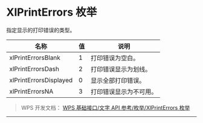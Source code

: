 # XlPrintErrors 枚举

指定显示的打印错误的类型。

| 名称                   | 值  | 说明                   |
|------------------------|-----|------------------------|
| xlPrintErrorsBlank     | 1   | 打印错误为空白。       |
| xlPrintErrorsDash      | 2   | 打印错误显示为划线。   |
| xlPrintErrorsDisplayed | 0   | 显示全部打印错误。     |
| xlPrintErrorsNA        | 3   | 打印错误显示为不可用。 |

> WPS 开发文档： [WPS 基础接口/文字 API 参考/枚举/XlPrintErrors 枚举](https://qn.cache.wpscdn.cn/encs/doc/office_v19/topics/WPS%20%E5%9F%BA%E7%A1%80%E6%8E%A5%E5%8F%A3/%E6%96%87%E5%AD%97%20API%20%E5%8F%82%E8%80%83/%E6%9E%9A%E4%B8%BE/XlPrintErrors%20%E6%9E%9A%E4%B8%BE.html)

------------------------------------------------------------------------

